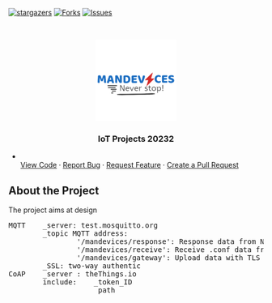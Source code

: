  
[![stargazers][stars-shield]][stars-url]
[![Forks][forks-shield]][forks-url]
[![Issues][issues-shield]][issues-url]

<!-- PROJECT LOGO -->
<br />

<p align="center">
  <a href="https://github.com/Kyuubi0323/IoT_20232">
    <img src="images/logo.png" alt="Logo" width="160" height="160">
  </a>

  <h3 align="center">IoT Projects 20232</h3>
  
*    <a href="https://github.com/Kyuubi0323/IoT_20232/"></a>
    <br />
    <a href="https://github.com/Kyuubi0323/IoT_20232/">View Code</a>
    ·
    <a href="https://github.com/Kyuubi0323/IoT_20232/issues">Report Bug</a>
    ·
    <a href="https://github.com/Kyuubi0323/IoT_20232/issues">Request Feature</a>
    ·
    <a href="https://github.com/Kyuubi0323/IoT_20232/pulls">Create a Pull Request</a>
  </p>
</p>


## About the Project

The project aims at design

<pre>
MQTT    _server: test.mosquitto.org  
        _topic MQTT address:  
                '/mandevices/response': Response data from Node  
                '/mandevices/receive': Receive .conf data from user  
                '/mandevices/gateway': Upload data with TLS enabled  
        _SSL: two-way authentic  
CoAP    _server : theThings.io  
        include:    _token_ID  
                    _path 
</pre>
<!-- MARKDOWN LINKS & IMAGES -->

[forks-shield]:https://img.shields.io/github/forks/Kyuubi0323/IoT_20232
[forks-url]: https://github.com/Kyuubi0323/IoT_20232/network/members

[stars-shield]: https://img.shields.io/github/stars/Kyuubi0323/IoT_20232
[stars-url]: https://github.com/Kyuubi0323/IoT_20232/stargazers

[issues-shield]: https://img.shields.io/github/issues/Kyuubi0323/IoT_20232
[issues-url]: https://github.com/Kyuubi0323/IoT_20232/issues

